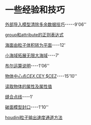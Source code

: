 # 一些经验和技巧

[外部导入模型清除多余数据技巧](https://www.bilibili.com/video/av57753966)-----9'06''

[group和attribute的正则表达式](https://zhuanlan.zhihu.com/p/80050303)

[海面由粒子体积转为平面](https://vod1.yiihuu.com/vod/video_mp4/6598/f56875a6f17c109e15d1f4fc9f0171fd-sd-130484.mp4?pid=1572834106552X1465002)----12'

[小海域拓展无限大海域](https://www.bilibili.com/video/av40309512)----7'

[布尔运算说明](https://www.bilibili.com/video/av67141329)----1'06''

[物体中心点$CEX,$CEY,$CEZ](https://www.bilibili.com/video/av67240826)----15'10''

[读取物体的属性及属性值](https://zhuanlan.zhihu.com/p/79783942)


[缝合点线](https://www.bilibili.com/video/av71723682)----1'

[破面模型封口](https://www.bilibili.com/video/av16210606?p=6)----1'10''

[houdini粒子输出速度通道方法](http://blog.sina.com.cn/s/blog_809e17170102w3vl.html)
